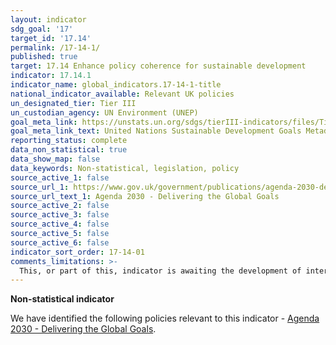 ```yaml
---
layout: indicator
sdg_goal: '17'
target_id: '17.14'
permalink: /17-14-1/
published: true
target: 17.14 Enhance policy coherence for sustainable development
indicator: 17.14.1
indicator_name: global_indicators.17-14-1-title
national_indicator_available: Relevant UK policies
un_designated_tier: Tier III
un_custodian_agency: UN Environment (UNEP)
goal_meta_link: https://unstats.un.org/sdgs/tierIII-indicators/files/Tier3-17-14-01.pdf
goal_meta_link_text: United Nations Sustainable Development Goals Metadata (PDF 4.0 MB)
reporting_status: complete
data_non_statistical: true
data_show_map: false
data_keywords: Non-statistical, legislation, policy
source_active_1: false
source_url_1: https://www.gov.uk/government/publications/agenda-2030-delivering-the-global-goals
source_url_text_1: Agenda 2030 - Delivering the Global Goals
source_active_2: false
source_active_3: false
source_active_4: false
source_active_5: false
source_active_6: false
indicator_sort_order: 17-14-01
comments_limitations: >-
  This, or part of this, indicator is awaiting the development of internationally established methodology and standards (classified by the UN as tier 3). Data follows the UN specification for this indicator. This indicator has been identified in collaboration with topic experts.
---
```

**Non-statistical indicator**

We have identified the following policies relevant to this indicator - [Agenda 2030 - Delivering the Global Goals](https://www.gov.uk/government/publications/agenda-2030-delivering-the-global-goals).<br><br>
